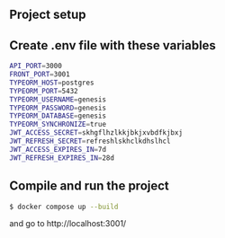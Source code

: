## Project setup

## Create .env file with these variables
```bash
API_PORT=3000
FRONT_PORT=3001
TYPEORM_HOST=postgres
TYPEORM_PORT=5432
TYPEORM_USERNAME=genesis
TYPEORM_PASSWORD=genesis
TYPEORM_DATABASE=genesis
TYPEORM_SYNCHRONIZE=true
JWT_ACCESS_SECRET=skhgflhzlkkjbkjxvbdfkjbxj
JWT_REFRESH_SECRET=refreshlskhclkdhslhcl
JWT_ACCESS_EXPIRES_IN=7d
JWT_REFRESH_EXPIRES_IN=28d
```

## Compile and run the project

```bash
$ docker compose up --build
```

and go to http://localhost:3001/
